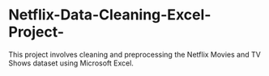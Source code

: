 # Netflix-Data-Cleaning-Excel-Project-
This project involves cleaning and preprocessing the Netflix Movies and TV Shows dataset using Microsoft Excel.
